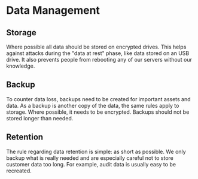 # Data Management

## Storage
Where possible all data should be stored on encrypted drives. This helps against attacks during the "data at rest" phase, like data stored on an USB drive. It also prevents people from rebooting any of our servers without our knowledge.

## Backup
To counter data loss, backups need to be created for important assets and data. As a backup is another copy of the data, the same rules apply to storage. Where possible, it needs to be encrypted. Backups should not be stored longer than needed.

## Retention
The rule regarding data retention is simple: as short as possible. We only backup what is really needed and are especially careful not to store customer data too long. For example, audit data is usually easy to be recreated.
